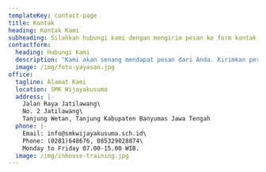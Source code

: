```yaml
---
templateKey: contact-page
title: Kontak
heading: Kontak Kami
subheading: Silahkan hubungi kami dengan mengirim pesan ke form kontak ini
contactform:
  heading: Hubungi Kami
  description: "Kami akan senang mendapat pesan dari Anda. Kirimkan pesan melalui formulir di bawah ini, atau kirimkan email kepada kami."
  image: /img/foto-yayasan.jpg
office:
  tagline: Alamat Kami
  location: SMK Wijayakusuma
  address: |-
    Jalan Raya Jatilawang\
    No. 2 Jatilawang\
    Tanjung Wetan, Tanjung Kabupaten Banyumas Jawa Tengah
  phone: |-
    Email: info@smkwijayakusuma.sch.id\
    Phone: (0281)648676, 085329028874\
    Monday to Friday 07.00-15.00 WIB.
  image: /img/inhouse-training.jpg
---
```

